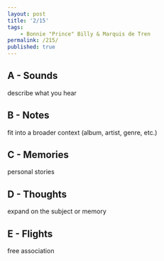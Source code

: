 ```yaml
---
layout: post
title: '2/15'
tags:
    - Bonnie "Prince" Billy & Marquis de Tren
permalink: /215/
published: true
---
```


## A - Sounds

describe what you hear

## B - Notes

fit into a broader context (album, artist, genre, etc.)

## C - Memories

personal stories

## D - Thoughts

expand on the subject or memory

## E - Flights

free association
